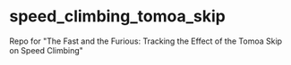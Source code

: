 # speed_climbing_tomoa_skip
Repo for "The Fast and the Furious: Tracking the Effect of the Tomoa Skip on Speed Climbing"
